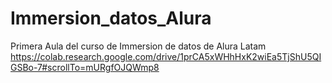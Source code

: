 # Immersion_datos_Alura
Primera Aula del curso de Immersion de datos de Alura Latam
https://colab.research.google.com/drive/1prCA5xWHhHxK2wiEa5TjShU5QIGSBo-7#scrollTo=mURgfOJQWmp8
